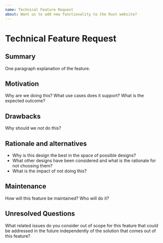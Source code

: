 ```yaml
---
name: Technical Feature Request
about: Want us to add new functionality to the Rust website?
---
```


# Technical Feature Request
## Summary
One paragraph explanation of the feature.

## Motivation
Why are we doing this? What use cases does it support? What is the expected
outcome?

## Drawbacks
Why should we _not_ do this?

## Rationale and alternatives
- Why is this design the best in the space of possible designs?
- What other designs have been considered and what is the rationale for not
  choosing them?
- What is the impact of not doing this?

## Maintenance
How will this feature be maintained? Who will do it?

## Unresolved Questions
What related issues do you consider out of scope for this feature that could be
addressed in the future independently of the solution that comes out of this
feature?

